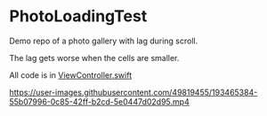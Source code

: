 # PhotoLoadingTest

Demo repo of a photo gallery with lag during scroll.

The lag gets worse when the cells are smaller.

All code is in [ViewController.swift](https://github.com/aheze/PhotoLoadingTest/blob/master/PhotoLoading/ViewController.swift)

https://user-images.githubusercontent.com/49819455/193465384-55b07996-0c85-42ff-b2cd-5e0447d02d95.mp4

